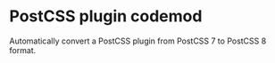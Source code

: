 # PostCSS plugin codemod

Automatically convert a PostCSS plugin from PostCSS 7 to PostCSS 8 format.
